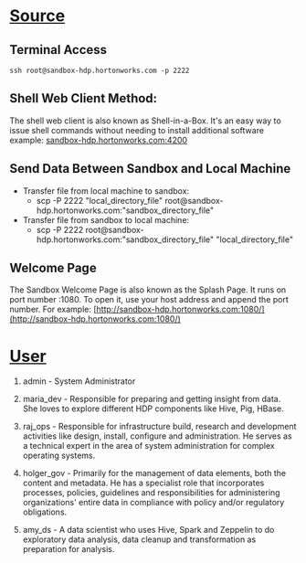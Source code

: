 # [Source](https://www.cloudera.com/tutorials/learning-the-ropes-of-the-hdp-sandbox.html)

## Terminal Access

```
ssh root@sandbox-hdp.hortonworks.com -p 2222
```

## Shell Web Client Method:
The shell web client is also known as Shell-in-a-Box. It's an easy way to issue shell commands without needing to install additional software
example: [sandbox-hdp.hortonworks.com:4200](sandbox-hdp.hortonworks.com:4200)

## Send Data Between Sandbox and Local Machine
<ul>
    <li>
        Transfer file from local machine to sandbox:
        <ul>
            <li>
                scp -P 2222 "local_directory_file" root@sandbox-hdp.hortonworks.com:"sandbox_directory_file"
            </li>
        </ul>
    </li>
    <li>
        Transfer file from sandbox to local machine:
        <ul>
            <li>
                scp -P 2222 root@sandbox-hdp.hortonworks.com:"sandbox_directory_file" "local_directory_file"
            </li>
        </ul>
    </li>
</ul>

## Welcome Page
The Sandbox Welcome Page is also known as the Splash Page. It runs on port number :1080. To open it, use your host address and append the port number. For example: [http://sandbox-hdp.hortonworks.com:1080/](http://sandbox-hdp.hortonworks.com:1080/)



# [User](https://www.cloudera.com/tutorials/learning-the-ropes-of-the-hdp-sandbox.html#appendix-a-reference-sheet)
1. admin - System Administrator

2. maria_dev - Responsible for preparing and getting insight from data. She loves to explore different HDP components like Hive, Pig, HBase.

3. raj_ops - Responsible for infrastructure build, research and development activities like design, install, configure and administration. He serves as a technical expert in the area of system administration for complex operating systems.

4. holger_gov - Primarily for the management of data elements, both the content and metadata. He has a specialist role that incorporates processes, policies, guidelines and responsibilities for administering organizations' entire data in compliance with policy and/or regulatory obligations.

5. amy_ds - A data scientist who uses Hive, Spark and Zeppelin to do exploratory data analysis, data cleanup and transformation as preparation for analysis.